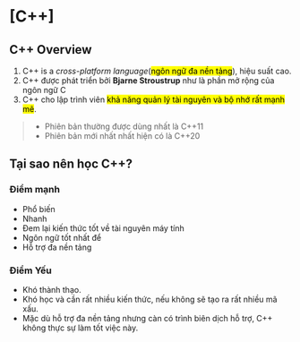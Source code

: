 # \[C++\]

## C++ Overview

1. C++ is a _cross-platform language_(<mark>ngôn ngữ đa nền tảng</mark>), hiệu suất cao.
1. C++ được phát triển bởi __Bjarne Stroustrup__ như là phần mở rộng của ngôn ngữ C
1. C++ cho lập trình viên <mark>khả năng quản lý tài nguyên và bộ nhớ rất mạnh mẽ</mark>.

> - Phiên bản thường được dùng nhất là C++11
> - Phiên bản mới nhất nhất hiện có là C++20

## Tại sao nên học C++?

### Điểm mạnh
- Phổ biến
- Nhanh
- Đem lại kiến thức tốt về tài nguyên máy tính
- Ngôn ngữ tốt nhất để 
- Hỗ trợ đa nền tảng
### Điểm Yếu
- Khó thành thạo.
- Khó học và cần rất nhiều kiến thức, nếu không sẽ tạo ra rất nhiều mã xấu.
- Mặc dù hỗ trợ đa nền tảng nhưng càn có trình biên dịch hỗ trợ, C++ không thực sự làm tốt việc này.
